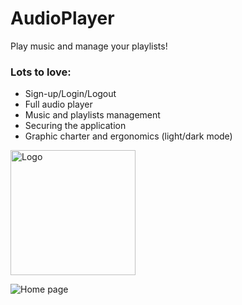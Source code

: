 # AudioPlayer
Play music and manage your playlists!

### Lots to love:
- Sign-up/Login/Logout
- Full audio player
- Music and playlists management
- Securing the application
- Graphic charter and ergonomics (light/dark mode)

<img src="https://i.imgur.com/qoVkapU.png" alt="Logo" width="200px">

![Home page](https://i.imgur.com/OXZW1xQ.png)
